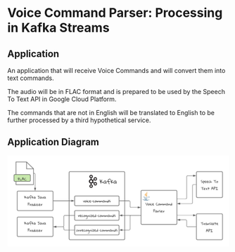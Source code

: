 # Voice Command Parser: Processing in Kafka Streams

## Application
An application that will receive Voice Commands and will convert them into text commands.

The audio will be in FLAC format and is prepared to be used by the Speech To Text API in Google Cloud Platform.

The commands that are not in English will be translated to English to be further processed by a third hypothetical service.
## Application Diagram
![Application Diagram](docs/appDiagram.png)

